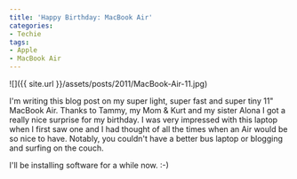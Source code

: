 ```yaml
---
title: 'Happy Birthday: MacBook Air'
categories:
- Techie
tags:
- Apple
- MacBook Air
---
```


![]({{ site.url }}/assets/posts/2011/MacBook-Air-11.jpg)
  



I'm writing this blog post on my super light, super fast and super tiny 11" MacBook Air. Thanks to Tammy, my Mom & Kurt and my sister Alona I got a really nice surprise for my birthday.
I was very impressed with this laptop when I first saw one and I had thought of all the times when an Air would be so nice to have. Notably, you couldn't have a better bus laptop or blogging and surfing on the couch.

I'll be installing software for a while now. :-)
